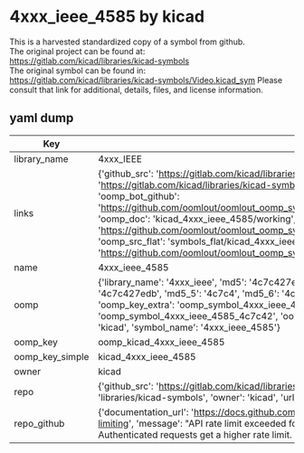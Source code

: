 # 4xxx_ieee_4585 by kicad  
This is a harvested standardized copy of a symbol from github.  
The original project can be found at:  
https://gitlab.com/kicad/libraries/kicad-symbols  
The original symbol can be found in:
https://gitlab.com/kicad/libraries/kicad-symbols/Video.kicad_sym
Please consult that link for additional, details, files, and license information.  
## yaml dump  
| Key | Value |  
| --- | --- |  
| library_name | 4xxx_IEEE |  
| links | {'github_src': 'https://gitlab.com/kicad/libraries/kicad-symbols/Video.kicad_sym', 'github_src_repo': 'https://gitlab.com/kicad/libraries/kicad-symbols', 'oomp_bot': 'kicad_4xxx_ieee_4585/working', 'oomp_bot_github': 'https://github.com/oomlout/oomlout_oomp_symbol_bot/tree/main/kicad_4xxx_ieee_4585/working', 'oomp_doc': 'kicad_4xxx_ieee_4585/working', 'oomp_doc_github': 'https://github.com/oomlout/oomlout_oomp_symbol_doc/tree/main/kicad_4xxx_ieee_4585/working', 'oomp_src_flat': 'symbols_flat/kicad_4xxx_ieee_4585/working', 'oomp_src_flat_github': 'https://github.com/oomlout/oomlout_oomp_symbol_src/tree/main/kicad_4xxx_ieee_4585/working'} |  
| name | 4xxx_ieee_4585 |  
| oomp | {'library_name': '4xxx_ieee', 'md5': '4c7c427edb471650e0ef5d67345d9851', 'md5_10': '4c7c427edb', 'md5_5': '4c7c4', 'md5_6': '4c7c42', 'oomp_key': 'oomp_4xxx_ieee_4585', 'oomp_key_extra': 'oomp_symbol_4xxx_ieee_4585', 'oomp_key_full': 'oomp_symbol_4xxx_ieee_4585_4c7c42', 'oomp_key_simple': '4xxx_ieee_4585', 'owner_name': 'kicad', 'symbol_name': '4xxx_ieee_4585'} |  
| oomp_key | oomp_kicad_4xxx_ieee_4585 |  
| oomp_key_simple | kicad_4xxx_ieee_4585 |  
| owner | kicad |  
| repo | {'github_src': 'https://gitlab.com/kicad/libraries/kicad-symbols/Video.kicad_sym', 'name': 'libraries/kicad-symbols', 'owner': 'kicad', 'url': 'https://gitlab.com/kicad/libraries/kicad-symbols'} |  
| repo_github | {'documentation_url': 'https://docs.github.com/rest/overview/resources-in-the-rest-api#rate-limiting', 'message': "API rate limit exceeded for 84.66.173.59. (But here's the good news: Authenticated requests get a higher rate limit. Check out the documentation for more details.)"} |  

